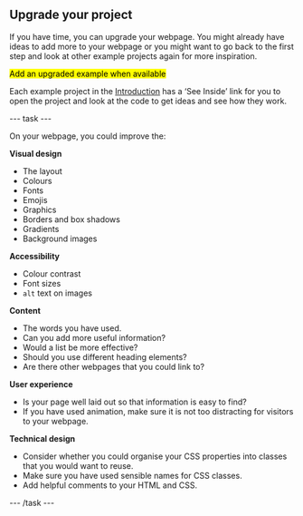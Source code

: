 ## Upgrade your project

If you have time, you can upgrade your webpage. You might already have ideas to add more to your webpage or you might want to go back to the first step and look at other example projects again for more inspiration.

<mark>Add an upgraded example when available</mark>

Each example project in the [Introduction](.) has a ‘See Inside’ link for you to open the project and look at the code to get ideas and see how they work.

--- task ---

On your webpage, you could improve the:

**Visual design**
+ The layout
+ Colours
+ Fonts
+ Emojis
+ Graphics
+ Borders and box shadows
+ Gradients
+ Background images

**Accessibility**
+ Colour contrast 
+ Font sizes 
+ `alt` text on images

**Content** 
+ The words you have used.
+ Can you add more useful information?
+ Would a list be more effective?
+ Should you use different heading elements?
+ Are there other webpages that you could link to?

**User experience** 

+ Is your page well laid out so that information is easy to find?
+ If you have used animation, make sure it is not too distracting for visitors to your webpage.

**Technical design**

+ Consider whether you could organise your CSS properties into classes that you would want to reuse.
+ Make sure you have used sensible names for CSS classes.
+ Add helpful comments to your HTML and CSS. 

--- /task ---


